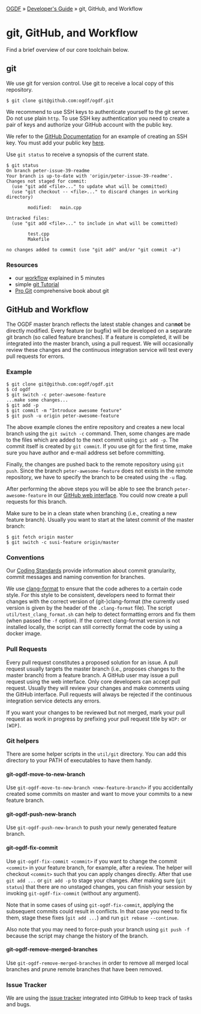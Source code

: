 [OGDF](../README.md) » [Developer's Guide](dev-guide.md) » git, GitHub, and Workflow

# git, GitHub, and Workflow

Find a brief overview of our core toolchain below.

## git

We use git for version control.
Use git to receive a local copy of this repository.

```
$ git clone git@github.com:ogdf/ogdf.git
```

We recommend to use SSH keys to authenticate yourself to the git server.
Do not use plain `http`.
To use SSH key authentication you need to create a pair of keys and authorize your GitHub account with the public key.

We refer to the
[GitHub Documentation](https://docs.github.com/en/authentication/connecting-to-github-with-ssh/adding-a-new-ssh-key-to-your-github-account)
for an example of creating an SSH key.
You must add your public key [here](https://github.com/settings/keys).


Use `git status` to receive a synopsis of the current state.
```
$ git status
On branch peter-issue-39-readme
Your branch is up-to-date with 'origin/peter-issue-39-readme'.
Changes not staged for commit:
  (use "git add <file>..." to update what will be committed)
  (use "git checkout -- <file>..." to discard changes in working directory)

        modified:   main.cpp

Untracked files:
  (use "git add <file>..." to include in what will be committed)

        test.cpp
        Makefile

no changes added to commit (use "git add" and/or "git commit -a")
```

### Resources

* our [workflow](https://guides.github.com/introduction/flow/) explained in 5 minutes
* simple [git Tutorial](https://www.atlassian.com/git/tutorials/)
* [Pro Git](http://git-scm.com/book/en/v1) comprehensive book about git

## GitHub and Workflow

The OGDF master branch reflects the latest stable changes and can​**not** be directly modified.
Every feature (or bugfix) will be developed on a separate git branch (so called feature branches).
If a feature is completed, it will be integrated into the master branch, using a pull request.
We will occasionally review these changes and the continuous integration service will test every pull requests for errors.

### Example

```
$ git clone git@github.com:ogdf/ogdf.git
$ cd ogdf
$ git switch -c peter-awesome-feature
...make some changes...
$ git add -p
$ git commit -m "Introduce awesome feature"
$ git push -u origin peter-awesome-feature
```

The above example clones the entire repository and
creates a new local branch using the `git switch -c` command.
Then, some changes are made to the files which are added to the next commit using `git add -p`.
The commit itself is created by `git commit`.
If you use git for the first time, make sure you have author and e-mail address set before committing.

Finally, the changes are pushed back to the remote repository using `git push`.
Since the branch `peter-awesome-feature` does not exists in the remote repository, we have to
specify the branch to be created using the `-u` flag.

After performing the above steps you will be able to see the branch
`peter-awesome-feature` in our
[GitHub web interface](https://github.com/ogdf/ogdf/pulls).
You could now create a pull requests for this branch.

Make sure to be in a clean state when branching (i.e., creating a new feature branch).
Usually you want to start at the latest commit of the master branch:
```
$ git fetch origin master
$ git switch -c susi-feature origin/master
```

### Conventions

Our [Coding Standards](standards.md#version-control) provide information
about commit granularity, commit messages and naming convention for branches.

We use [clang-format](https://clang.llvm.org/docs/ClangFormat.html) to ensure
that the code adheres to a certain code style.
For this style to be consistent, developers need to format their changes with
the correct version of (git-)clang-format (the currently used version is given
by the header of the `.clang-format` file).
The script `util/test_clang_format.sh` can help to detect formatting errors and
fix them (when passed the `-f` option). If the correct clang-format version is
not installed locally, the script can still correctly format the code by using a
docker image.

### Pull Requests

Every pull request constitutes a proposed solution for an issue. A pull request usually targets the master branch
(i.e., proposes changes to the master branch) from a feature branch.
A GitHub user may issue a pull request using the web interface.
Only core developers can accept pull request.
Usually they will review your changes and make comments using the GitHub interface.
Pull requests will always be rejected if the continuous integration service detects any errors.

If you want your changes to be reviewed but not merged, mark your pull request as work in progress
by prefixing your pull request title by  `WIP:` or `[WIP]`.

### Git helpers

There are some helper scripts in the `util/git` directory.
You can add this directory to your PATH of executables to have them handy.

#### git-ogdf-move-to-new-branch

Use `git-ogdf-move-to-new-branch <new-feature-branch>` if you accidentally
created some commits on master and want to move your commits to a new feature branch.

#### git-ogdf-push-new-branch

Use `git-ogdf-push-new-branch` to push your newly generated feature branch.

#### git-ogdf-fix-commit

Use `git-ogdf-fix-commit <commit>` if you want to change the commit `<commit>`
in your feature branch, for example, after a review. The helper will checkout
`<commit>` such that you can apply changes directly. After that use `git add ...`
or `git add -p` to stage your changes. After making sure (`git status`) that there
are no unstaged changes, you can finish your session by invoking
`git-ogdf-fix-commit` (without any argument).

Note that in some cases of using `git-ogdf-fix-commit`, applying the subsequent
commits could result in conflicts. In that case you need to fix them, stage these
fixes (`git add ...`) and run `git rebase --continue`.

Also note that you may need to force-push your branch using `git push -f`
because the script may change the history of the branch.

#### git-ogdf-remove-merged-branches

Use `git-ogdf-remove-merged-branches` in order to remove all merged local
branches and prune remote branches that have been removed.

### Issue Tracker

We are using the [issue tracker](https://github.com/ogdf/ogdf/issues) integrated into GitHub to keep track of tasks and bugs.
